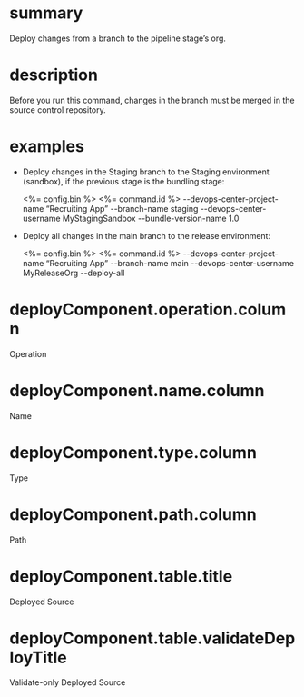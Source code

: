 # summary

Deploy changes from a branch to the pipeline stage’s org.

# description

Before you run this command, changes in the branch must be merged in the source control repository.

# examples

- Deploy changes in the Staging branch to the Staging environment (sandbox), if the previous stage is the bundling stage:

  <%= config.bin %> <%= command.id %> --devops-center-project-name “Recruiting App” --branch-name staging --devops-center-username MyStagingSandbox --bundle-version-name 1.0

- Deploy all changes in the main branch to the release environment:

  <%= config.bin %> <%= command.id %> --devops-center-project-name “Recruiting App” --branch-name main --devops-center-username MyReleaseOrg --deploy-all

# deployComponent.operation.column

Operation

# deployComponent.name.column

Name

# deployComponent.type.column

Type

# deployComponent.path.column

Path

# deployComponent.table.title

Deployed Source

# deployComponent.table.validateDeployTitle

Validate-only Deployed Source
